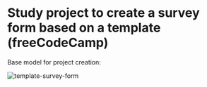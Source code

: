 # Study project to create a survey form based on a template (freeCodeCamp)

Base model for project creation:

![template-survey-form](https://github.com/juniord-dev/project-form-survey/assets/116525934/007e1071-0dbb-47b5-8a4e-3168d3029d7e)
